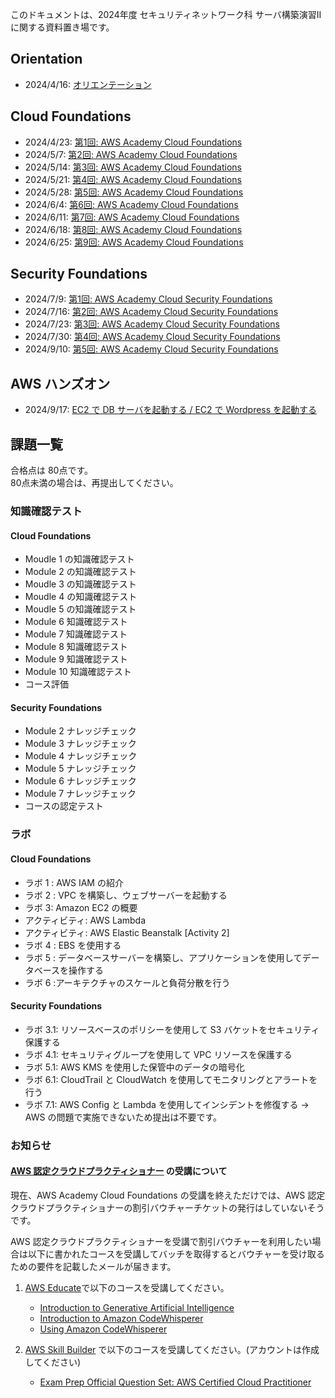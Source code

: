 このドキュメントは、2024年度 セキュリティネットワーク科 サーバ構築演習II に関する資料置き場です。

## Orientation
- 2024/4/16: [オリエンテーション](./orientation/orientation.md)

## Cloud Foundations
- 2024/4/23: [第1回: AWS Academy Cloud Foundations](./aws-academy-cloud-foundations/0423.md)
- 2024/5/7: [第2回: AWS Academy Cloud Foundations](./aws-academy-cloud-foundations/0507.md)
- 2024/5/14: [第3回: AWS Academy Cloud Foundations](./aws-academy-cloud-foundations/0514.md)
- 2024/5/21: [第4回: AWS Academy Cloud Foundations](./aws-academy-cloud-foundations/0521.md)
- 2024/5/28: [第5回: AWS Academy Cloud Foundations](./aws-academy-cloud-foundations/0528.md)
- 2024/6/4: [第6回: AWS Academy Cloud Foundations](./aws-academy-cloud-foundations/0604.md)
- 2024/6/11: [第7回: AWS Academy Cloud Foundations](./aws-academy-cloud-foundations/0611.md)
- 2024/6/18: [第8回: AWS Academy Cloud Foundations](./aws-academy-cloud-foundations/0618.md)
- 2024/6/25: [第9回: AWS Academy Cloud Foundations](./aws-academy-cloud-foundations/0625.md)

## Security Foundations
- 2024/7/9: [第1回: AWS Academy Cloud Security Foundations](./aws-academy-cloud-security-foundations/0709.md)
- 2024/7/16: [第2回: AWS Academy Cloud Security Foundations](./aws-academy-cloud-security-foundations/0716.md)
- 2024/7/23: [第3回: AWS Academy Cloud Security Foundations](./aws-academy-cloud-security-foundations/0723.md)
- 2024/7/30: [第4回: AWS Academy Cloud Security Foundations](./aws-academy-cloud-security-foundations/0730.md)
- 2024/9/10: [第5回: AWS Academy Cloud Security Foundations](./aws-academy-cloud-security-foundations/0910.md)

## AWS ハンズオン
- 2024/9/17: [EC2 で DB サーバを起動する / EC2 で Wordpress を起動する](./handson/0917.md)

## 課題一覧
合格点は 80点です。  
80点未満の場合は、再提出してください。

### 知識確認テスト
#### Cloud Foundations
- Moudle 1 の知識確認テスト
- Module 2 の知識確認テスト
- Moudle 3 の知識確認テスト
- Moudle 4 の知識確認テスト
- Moudle 5 の知識確認テスト
- Module 6 知識確認テスト
- Module 7 知識確認テスト
- Module 8 知識確認テスト
- Module 9 知識確認テスト
- Module 10 知識確認テスト
- コース評価

#### Security Foundations
- Module 2 ナレッジチェック
- Module 3 ナレッジチェック
- Module 4 ナレッジチェック
- Module 5 ナレッジチェック
- Module 6 ナレッジチェック
- Module 7 ナレッジチェック
- コースの認定テスト

### ラボ
#### Cloud Foundations
- ラボ 1 : AWS IAM の紹介
- ラボ 2 : VPC を構築し、ウェブサーバーを起動する
- ラボ 3: Amazon EC2 の概要
- アクティビティ: AWS Lambda
- アクティビティ: AWS Elastic Beanstalk [Activity 2]
- ラボ 4 : EBS を使用する  
- ラボ 5 : データベースサーバーを構築し、アプリケーションを使用してデータベースを操作する
- ラボ 6 :アーキテクチャのスケールと負荷分散を行う

#### Security Foundations
- ラボ 3.1: リソースベースのポリシーを使用して S3 バケットをセキュリティ保護する  
- ラボ 4.1: セキュリティグループを使用して VPC リソースを保護する
- ラボ 5.1: AWS KMS を使用した保管中のデータの暗号化
- ラボ 6.1: CloudTrail と CloudWatch を使用してモニタリングとアラートを行う
- ラボ 7.1: AWS Config と Lambda を使用してインシデントを修復する -> AWS の問題で実施できないため提出は不要です。

### お知らせ
#### [AWS 認定クラウドプラクティショナー](https://aws.amazon.com/jp/certification/certified-cloud-practitioner/) の受講について
現在、AWS Academy Cloud Foundations の受講を終えただけでは、AWS 認定クラウドプラクティショナーの割引バウチャーチケットの発行はしていないそうです。

AWS 認定クラウドプラクティショナーを受講で割引バウチャーを利用したい場合は以下に書かれたコースを受講してバッチを取得するとバウチャーを受け取るための要件を記載したメールが届きます。

1. [AWS Educate](https://www.awseducate.com/signin/SiteLogin?amp%3Bbinding=HttpPost&%3Binresponseto=_f4c91844-4073-462a-9523-8176c7461817&language=en_US&startURL=%2Fstudent%2Fidp%2Flogin%3Fapp%3D0spo0000000PDCe)で以下のコースを受講してください。
    - [Introduction to Generative Artificial Intelligence](https://awseducate.instructure.com/courses/993)
    - [Introduction to Amazon CodeWhisperer](https://awseducate.instructure.com/courses/994)
    - [Using Amazon CodeWhisperer](https://awseducate.instructure.com/courses/995)

2. [AWS Skill Builder](https://explore.skillbuilder.aws/learn/signin) で以下のコースを受講してください。(アカウントは作成してください)
    - [Exam Prep Official Question Set: AWS Certified Cloud Practitioner](https://explore.skillbuilder.aws/learn/course/internal/view/elearning/14050/exam-prep-official-question-set-aws-certified-cloud-practitioner-clf-c02-english)
